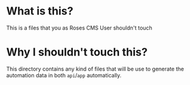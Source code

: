 # What is this?

This is a files that you as Roses CMS User shouldn't touch

# Why I shouldn't touch this?

This directory contains any kind of files that will be use to generate the automation data in both `api`/`app` automatically.
